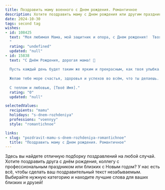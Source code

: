 ```yaml
---
title: Поздравить маму военного c Днем рождения. Романтичное
description: Хотите поздравить маму c Днем рождения или другим праздником? Наш ИИ создаст незабываемое поздравление, а вы обязательно выделитесь среди других.  
date: 2024-10-30
tags: second tag
wishes:
- id: 108425
  text: "Моя любимая Мама, мой защитник и опора, с Днем рождения!  Твоя  любовь – это мой самый надёжный тыл,  твоя сила –  маяк, освещающий мой путь.  Пусть в твоей жизни всегда будет мирное небо,  а сердце согревает теплота нашей любви.  Спасибо тебе за всё, за твою нежность, стойкость и бесконечную преданность!  Будь счастлива, моя дорогая,  и знай, что ты – лучшая мама на свете.
  "
  rating: "undefined"
  updated: "null"
- id: 15838
  text: "С Днём Рождения, дорогая мама! 🌹
  
  Пусть каждый день будет таким же ярким и прекрасным, как твоя улыбка. Ты не только военный, но и настоящая воительница духа, которая вдохновляет нас всех. Твоя стойкость и любовь делают мир вокруг нас лучше.
  
  Желаю тебе море счастья, здоровья и успехов во всём, что ты делаешь. Пусть твои мечты сбываются, а жизнь пронизана радостью и романтикой. Ты заслуживаешь только самого лучшего!
  
  С теплом и любовью, [Твоё Имя]."
  rating: "0"
  updated: "null"

selectedValues:
  recipients: "mamu"
  holidays: "s-dnem-rozhdeniya"
  professions: "voennyy"
  style: "romantichnoe"

links:
- slug: "pozdravit-mamu-s-dnem-rozhdeniya-romantichnoe"
  title: "Поздравить маму c Днем рождения. Романтичное"
---
```


Здесь вы найдете отличную подборку поздравлений на любой случай. 
Хотите поздравить друга с днём рождения, коллегу с профессиональным праздником или близких с Новым годом? У нас есть всё, чтобы сделать ваш поздравительный текст незабываемым. Выбирайте нужную категорию и находите лучшие слова для ваших близких и друзей!
